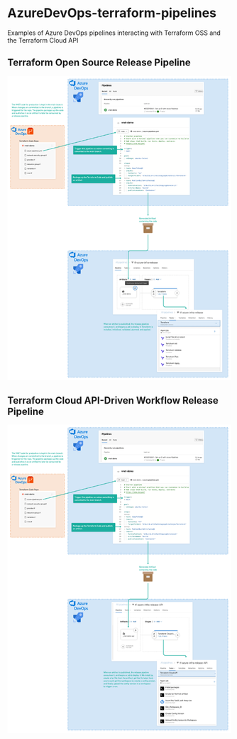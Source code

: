 # AzureDevOps-terraform-pipelines
Examples of Azure DevOps pipelines interacting with Terraform OSS and the Terraform Cloud API


## Terraform Open Source Release Pipeline

![Terraform Open Source](images/ADO-Pipeline-TF-OSS.png)


## Terraform Cloud API-Driven Workflow Release Pipeline

![Terraform Cloud API](images/ADO-Pipeline-API-Workspace.png)